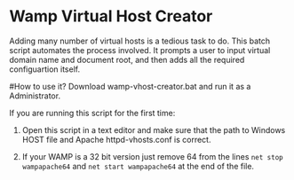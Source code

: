 # Wamp Virtual Host Creator
Adding many number of virtual hosts is a tedious task to do. This batch script automates the process involved. It prompts 
a user to input virtual domain name and document root, and then adds all the required configuartion itself. 

#How to use it?
Download wamp-vhost-creator.bat and run it as a Administrator. 

If you are running this script for the first time:

1) Open this script in a text editor and make sure that the path to Windows HOST file and Apache httpd-vhosts.conf is 
correct.

2) If your WAMP is a 32 bit version just remove 64 from the lines `net stop wampapache64` and `net start wampapache64`
at the end of the file. 
